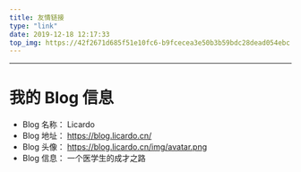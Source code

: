 ```yaml
---
title: 友情链接
type: "link"
date: 2019-12-18 12:17:33
top_img: https://42f2671d685f51e10fc6-b9fcecea3e50b3b59bdc28dead054ebc.ssl.cf5.rackcdn.com/illustrations/a_day_off_w9ex.svg
---
```


---
# 我的 Blog 信息
 - Blog 名称： Licardo
 - Blog 地址： https://blog.licardo.cn/
 - Blog 头像： https://blog.licardo.cn/img/avatar.png
 - Blog 信息： 一个医学生的成才之路